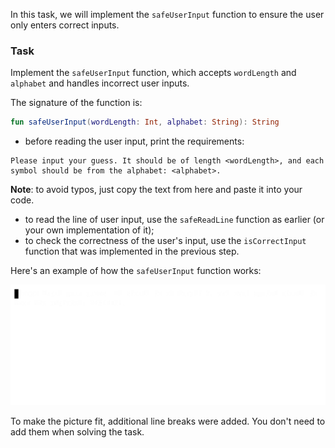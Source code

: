 In this task, we will implement the `safeUserInput` function to ensure the user only enters correct inputs.

### Task

Implement the `safeUserInput` function,
which accepts `wordLength` and `alphabet`
and handles incorrect user inputs.

<div class="hint" title="Click me to see the new signature of the safeUserInput function">

The signature of the function is:
```kotlin
fun safeUserInput(wordLength: Int, alphabet: String): String
```
</div>

- before reading the user input, print the requirements:

```text
Please input your guess. It should be of length <wordLength>, and each symbol should be from the alphabet: <alphabet>.
```

**Note**: to avoid typos, just copy the text from here and paste it into your code.

- to read the line of user input, use the `safeReadLine` function as earlier (or your own implementation of it);
- to check the correctness of the user's input, use the `isCorrectInput` function that was implemented in the previous step.

Here's an example of how the `safeUserInput` function works:

![The safeUserInput example](../../utils/src/main/resources/images/part1/warmup/safe_user_input.gif "The safeUserInput example")

To make the picture fit, additional line breaks were added.
You don't need to add them when solving the task.
